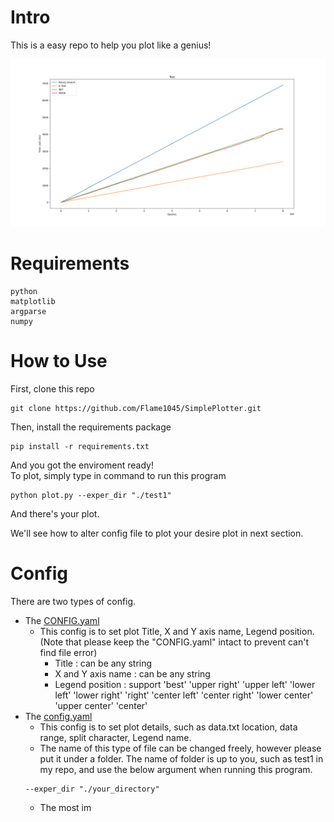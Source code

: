 # Intro
This is a easy repo to help you plot like a genius!  
  
  
![Like This](https://github.com/Flame1045/SimplePlotter/blob/main/docs/Figure_1.png)

# Requirements
```
python
matplotlib
argparse
numpy
``` 

# How to Use
  First, clone this repo
  ```
  git clone https://github.com/Flame1045/SimplePlotter.git
  ```
  
  Then, install the requirements package
  ```
  pip install -r requirements.txt
  ```
  
  And you got the enviroment ready!   
  To plot, simply type in command to run this program
  ```
  python plot.py --exper_dir "./test1"
  ```
  And there's your plot.  
  
  We'll see how to alter config file to plot your desire plot in next section.  
  
# Config
  There are two types of config.  
 * The [CONFIG.yaml](https://github.com/Flame1045/SimplePlotter/blob/main/CONFIG.yaml) 
     * This config is to set plot Title, X and Y axis name, Legend position. (Note that please keep the "CONFIG.yaml" intact to prevent can't find file error)
        * Title : can be any string 
        * X and Y axis name : can be any string 
        * Legend position : support 'best' 'upper right' 'upper left' 'lower left' 'lower right' 'right' 'center left' 'center right' 'lower center' 'upper center'     'center'
 * The [config.yaml](https://github.com/Flame1045/SimplePlotter/blob/main/test1/config_subplot1.yaml) 
    * This config is to set plot details, such as data.txt location, data range, split character, Legend name.  
    * The name of this type of file can be changed freely, however please put it under a folder. The name of folder is up to you, such as test1 in my repo, and use the below argument when running this program.  
    ```
    --exper_dir "./your_directory" 
    ```
    * The most im
      
  
  
  

